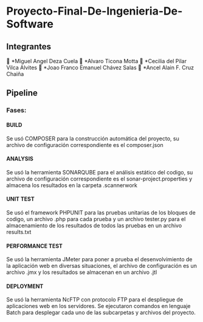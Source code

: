 # Proyecto-Final-De-Ingenieria-De-Software

## Integrantes

🔷 *Miguel Angel Deza Cuela
🔷 *Alvaro Ticona Motta
🔷 *Cecilia del Pilar Vilca Alvites
🔷 *Joao Franco Emanuel Chávez Salas
🔷 *Ancel Alain F. Cruz Chaiña


## Pipeline

### Fases:
#### BUILD
Se usó COMPOSER para la construcción automática del proyecto, su archivo de configuración correspondiente es el composer.json

#### ANALYSIS
Se usó la herramienta SONARQUBE para el análisis estático del codigo, su archivo de configuración correspondiente es el sonar-project.properties y almacena los resultados en la carpeta .scannerwork

#### UNIT TEST
Se usó el framework PHPUNIT para las pruebas unitarias de los bloques de codigo, un archivo .php para cada prueba y un archivo tester.py  para el almacenamiento de los resultados de todos las pruebas en un archivo results.txt

#### PERFORMANCE TEST
Se usó la herramienta  JMeter para poner a prueba el desenvolvimiento de la aplicación web en diversas situaciones, el archivo de configuración es un archivo .jmx y los resultados se almacenan en un archivo .jtl

#### DEPLOYMENT
Se usó la herramienta NcFTP con protocolo FTP para el despliegue de aplicaciones web en los servidores. Se ejecutaron comandos en lenguaje Batch para desplegar cada uno de las subcarpetas y archivos del proyecto.
